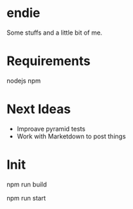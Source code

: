 # endie
Some stuffs and a little bit of me.

# Requirements
nodejs
npm

# Next Ideas
- Improave pyramid tests
- Work with Marketdown to post things

# Init
  npm run build

  npm run start